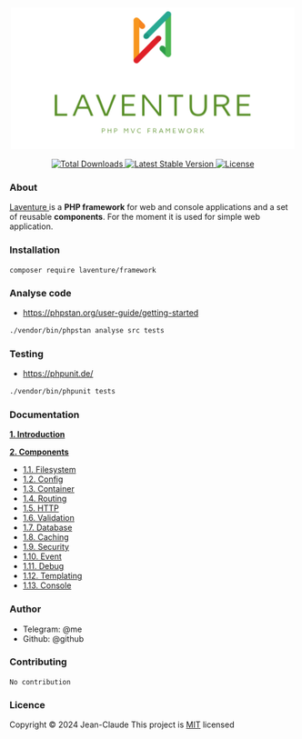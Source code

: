 <p align="center">
<a href="https://laventure.ru" target="_blank">
 <img src="./docs/logo/laventure.png" width="500">
</a>
</p>

<p align="center">
<a href="https://packagist.org/packages/laventure/framework">
  <img src="https://img.shields.io/packagist/dt/laventure/framework" alt="Total Downloads">
</a>
<a href="https://packagist.org/packages/laventure/framework">
  <img src="https://img.shields.io/packagist/v/laventure/framework" alt="Latest Stable Version">
</a>
<a href="https://packagist.org/packages/laventure/framework">
    <img src="https://img.shields.io/packagist/l/laventure/framework" alt="License">
</a>
</p>

### About
[Laventure ]() is a **PHP framework** for web and console applications and a set of reusable **components**.
For the moment it is used for simple web application.



### Installation
```
composer require laventure/framework
```


### Analyse code
- https://phpstan.org/user-guide/getting-started
```bash
./vendor/bin/phpstan analyse src tests
```


### Testing
- https://phpunit.de/
```bash
./vendor/bin/phpunit tests
```



### Documentation 

**[1. Introduction](docs/introduction)**

**[2. Components](docs/components)**
* [1.1. Filesystem](docs/components/filesystem)
* [1.2. Config](docs/components/config)
* [1.3. Container](docs/components/container)
* [1.4. Routing](docs/components/routing)
* [1.5. HTTP](docs/components/http)
* [1.6. Validation](docs/components/validation)
* [1.7. Database](docs/components/database)
* [1.8. Caching](docs/components/caching)
* [1.9. Security](docs/components/security)
* [1.10. Event](docs/components/event)
* [1.11. Debug](docs/components/debug)
* [1.12. Templating](docs/components/templating)
* [1.13. Console](docs/components/console)



### Author
- Telegram: @me
- Github: @github

### Contributing
```
No contribution
```


### Licence
Copyright &copy; 2024 Jean-Claude
This project is [MIT](LICENSE) licensed








